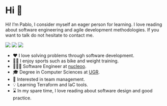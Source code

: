 # Hi 👋

Hi! I’m Pablo, I consider myself an eager person for learning. I love reading about software engineering and agile development methodologies. If you want to talk do not hesitate to contact me.

<a href="https://www.linkedin.com/in/pablo-jj-60b262132/" target="_blank"> <img src="https://img.shields.io/badge/-LinkedIn-blue?style=flat&logo=Linkedin&logoColor=white"></a> <a href="mailto:pablojjimenez0@gmail.com"><img src="https://img.shields.io/badge/pablojjimenez0@gmail.com-c14438?style=flat&logo=Gmail&logoColor=white&link=mailto:pablojjimenez0@gmail.com"></a> <img src="https://img.shields.io/badge/Telegram-2CA5E0?style=for-the-badge&logo=telegram&logoColor=white">



- ❤️ I love solving problems through software development.
- 🏋🏻 I enjoy sports such as bike and weight training.
- 👨🏻‍💻 Software Engineer at [nucleoo](https://www.nucleoo.com).
- 🎓 Degree in Computer Sciences at [UGR](https://www.ugr.es/en/).
- 🧠 Interested in team management.
- 💡 Learning Terraform and IaC tools.
- ⌛ In my spare time, I love reading about software design and good practice.
